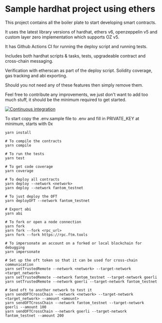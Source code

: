 # Sample hardhat project using ethers

This project contains all the boiler plate to start developing smart contracts.

It uses the latest library versions of hardhat, ethers v6, openzeppelin v5 and custom layer zero implementation which supports OZ v5.

It has Github Actions CI for running the deploy script and running tests.

Includes both hardhat scripts & tasks, tests, upgradeable contract and cross-chain messaging.

Verification with etherscan as part of the deploy script. Solidity coverage, gas tracking and abi exporting.

Should you not need any of these features then simply remove them.

Feel free to contribute any improvements, we just don't want to add too much stuff, it should be the minimum required to get started.

[![Continuous integration](https://github.com/0xSamwitch/hardhat-starter-contracts-ethers/actions/workflows/main.yml/badge.svg)](https://github.com/0xSamWitch/hardhat-starter-contracts-ethers/actions/workflows/main.yml)

To start copy the .env.sample file to .env and fill in PRIVATE_KEY at minimum, starts with 0x

```shell
yarn install

# To compile the contracts
yarn compile

# To run the tests
yarn test

# To get code coverage
yarn coverage

# To deploy all contracts
yarn deploy --network <network>
yarn deploy --network fantom_testnet

# To just deploy the OFT
yarn deployOFT --network fantom_testnet

# Export abi
yarn abi

# To fork or open a node connection
yarn fork
yarn fork --fork <rpc_url>
yarn fork --fork https://rpc.ftm.tools

# To impersonate an account on a forked or local blockchain for debugging
yarn impersonate

# Set up the oft token so that it can be used for cross-chain communication
yarn setTrustedRemote --network <network> --target-network <target_network>
yarn setTrustedRemote --network fantom_testnet --target-network goerli
yarn setTrustedRemote --network goerli --target-network fantom_testnet

# Send oft to another network to test it
yarn sendOFTCrossChain --network <network> --target-network <target_network> --amount <amount>
yarn sendOFTCrossChain --network fantom_testnet --target-network goerli --amount 100
yarn sendOFTCrossChain --network goerli --target-network fantom_testnet --amount 200
```
